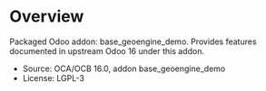 # Overview

Packaged Odoo addon: base_geoengine_demo. Provides features documented in upstream Odoo 16 under this addon.

- Source: OCA/OCB 16.0, addon base_geoengine_demo
- License: LGPL-3
